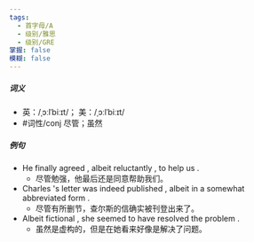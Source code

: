 ```yaml
---
tags:
  - 首字母/A
  - 级别/雅思
  - 级别/GRE
掌握: false
模糊: false
---
```

##### 词义
- 英：/ˌɔːlˈbiːɪt/； 美：/ˌɔːlˈbiːɪt/
- #词性/conj  尽管；虽然
##### 例句
- He finally agreed , albeit reluctantly , to help us .
	- 尽管勉强，他最后还是同意帮助我们。
- Charles 's letter was indeed published , albeit in a somewhat abbreviated form .
	- 尽管有所删节，查尔斯的信确实被刊登出来了。
- Albeit fictional , she seemed to have resolved the problem .
	- 虽然是虚构的，但是在她看来好像是解决了问题。

